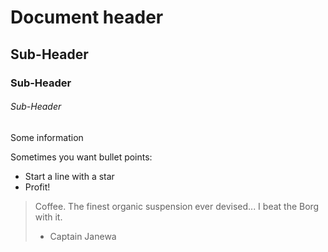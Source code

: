 # Document header

## Sub-Header

### Sub-Header

###### Sub-Header

Some information

Sometimes you want bullet points:

* Start a line with a star
* Profit!

> Coffee. The finest organic suspension ever devised... I beat the Borg with it.
> - Captain Janewa
